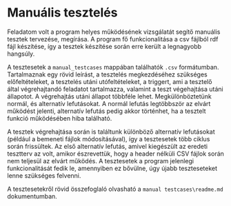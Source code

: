 Manuális tesztelés
=======
Feladatom volt a program helyes működésének vizsgálatát segítő manuális tesztek tervezése, megírása. A program fő funkcionalitása a csv fájlból rdf fájl készítése, így a tesztek készítése során erre került a legnagyobb hangsúly.

A tesztesetek a `manual_testcases` mappában találhatók `.csv` formátumban. Tartalmaznak egy rövid leírást, a tesztelés megkezdéséhez szükséges előfeltételeket, a tesztelés utáni utófeltételeket, a triggert, ami a tesztelő által végrehajtandó feladatot tartalmazza, valamint a teszt végehajtása utáni állapotot. A végrehajtás utáni állapot többféle lehet. Megkülönböztetünk normál, és alternatív lefutásokat. A normál lefutás legtöbbször az elvárt működést jelenti, alternatív lefutás pedig akkor történhet, ha a tesztelt funkció működésében hiba található.

A tesztek végrehajtása során is találtunk különböző alternatív lefutásokat (például a bemeneti fájlok módosításával), így a tesztesetek több ciklus során frissültek. Az első alternatív lefutás, amivel kiegészült az eredeti tesztterv az volt, amikor észrevettük, hogy a header nélküli CSV fájlok során nem teljesül az elvárt működés. A tesztesetek a program jelenlegi funkcionalitását fedik le, amennyiben ez bővülne, úgy újabb teszteseteket lenne szükséges felvenni.

A tesztesetekről rövid összefoglaló olvasható a `manual testcases\readme.md` dokumentumban.
